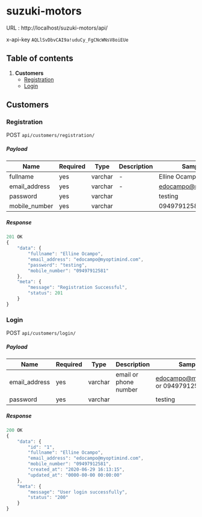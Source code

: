 # suzuki-motors
URL : http://localhost/suzuki-motors/api/

x-api-key `AQLlSvDbvCAI9a!uduCy_FgCNcWNsV8oiEUe`

## Table of contents

1. **Customers**
	+ [Registration](#registration)
	+ [Login](#login)



## Customers

### Registration
POST `api/customers/registration/`   

##### Payload

|      Name      | Required |   Type    |    Description        |    Sample Data 
|----------------|----------|-----------|-----------------------|-----------------------
| fullname        |  yes     |  varchar      |        -              |  Elline Ocampo
| email_address        |  yes     |  varchar      |        -              |  edocampo@myoptimind.com
| password       |  yes     |  varchar |      |  testing
| mobile_number       |  yes     |  varchar |      |  09497912581


##### Response
```javascript
201 OK
{
    "data": {
        "fullname": "Elline Ocampo",
        "email_address": "edocampo@myoptimind.com",
        "password": "testing",
        "mobile_number": "09497912581"
    },
    "meta": {
        "message": "Registration Successful",
        "status": 201
    }
}
```

### Login
POST `api/customers/login/`   

##### Payload

|      Name      | Required |   Type    |    Description        |    Sample Data 
|----------------|----------|-----------|-----------------------|-----------------------
| email_address        |  yes     |  varchar      |        email or phone number         |  edocampo@myoptimind.com or 09497912581
| password       |  yes     |  varchar |      |  testing


##### Response
```javascript
200 OK
{
    "data": {
        "id": "1",
        "fullname": "Elline Ocampo",
        "email_address": "edocampo@myoptimind.com",
        "mobile_number": "09497912581",
        "created_at": "2020-06-29 16:13:15",
        "updated_at": "0000-00-00 00:00:00"
    },
    "meta": {
        "message": "User login successfully",
        "status": "200"
    }
}
```
